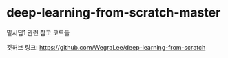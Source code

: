 # deep-learning-from-scratch-master
밑시딥1 관련 참고 코드들

깃허브 링크: https://github.com/WegraLee/deep-learning-from-scratch
